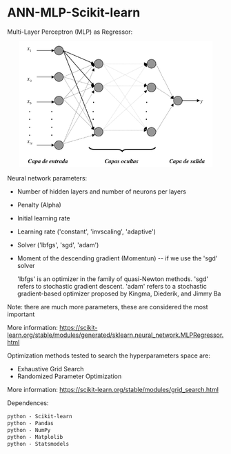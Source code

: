 # ANN-MLP-Scikit-learn

Multi-Layer Perceptron (MLP) as Regressor:

<p align="center">
  <img width=450 src="mlp-network.png"/>
 </p>


Neural network parameters:

- Number of hidden layers and number of neurons per layers
- Penalty (Alpha)
- Initial learning rate
- Learning rate ('constant', 'invscaling', 'adaptive')
- Solver ('lbfgs', 'sgd', 'adam')
- Moment of the descending gradient (Momentun) -- if we use the 'sgd' solver

  'lbfgs' is an optimizer in the family of quasi-Newton methods.
  'sgd' refers to stochastic gradient descent.
  'adam' refers to a stochastic gradient-based optimizer proposed by Kingma, Diederik, and Jimmy Ba

Note: there are much more parameters, these are considered the most important

More information: https://scikit-learn.org/stable/modules/generated/sklearn.neural_network.MLPRegressor.html


Optimization methods tested to search the hyperparameters space are:

* Exhaustive Grid Search
* Randomized Parameter Optimization

More information: https://scikit-learn.org/stable/modules/grid_search.html

Dependences:

    python - Scikit-learn
    python - Pandas
    python - NumPy
    python - Matplolib
    python - Statsmodels





